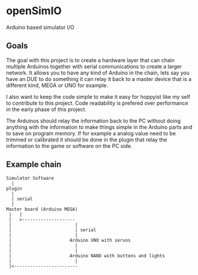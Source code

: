 # openSimIO
Arduino based simulator I/O


## Goals
The goal with this project is to create a hardware layer that can chain multiple Arduinos together with serial communications to create a larger network. It allows you to have any kind of Arduino in the chain, lets say you have an DUE to do something it can relay it back to a master device that is a different kind, MEGA or UNO for example. 

I also want to keep the code simple to make it easy for hoppyist like my self to contribute to this project. Code readability is prefered over performance in the early phase of this project. 

The Arduinos should relay the information back to the PC without doing anything with the information to make things simple in the Arduino parts and to save on program memory. If for example a analog value need to be trimmed or calibrated it should be done in the plugin that relay the information to the game or software on the PC side. 

## Example chain

```
Simulator Software
  |
plugin
  |
  | serial
  |
Master board (Arduino MEGA)
 |   |
 |   >--------------------
 |                        |
 |                        | serial
 |                        | 
 |                      Arduino UNO with servos
 |                        |
 |                        | 
 |                      Arduino NANO with buttons and lights
 |                        |                      
 |<------------------------
```
